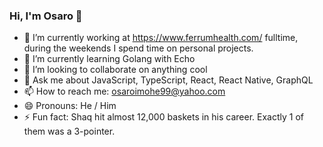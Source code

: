### Hi, I'm Osaro 👋


- 🔭 I’m currently working at https://www.ferrumhealth.com/ fulltime, during the weekends I spend time on personal projects.
- 🌱 I’m currently learning Golang with Echo
- 👯 I’m looking to collaborate on anything cool
- 💬 Ask me about JavaScript, TypeScript, React, React Native, GraphQL
- 📫 How to reach me: osaroimohe99@yahoo.com
- 😄 Pronouns: He / Him
- ⚡ Fun fact: Shaq hit almost 12,000 baskets in his career. Exactly 1 of them was a 3-pointer.

